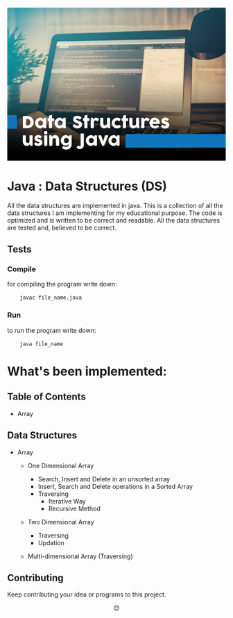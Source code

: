 <p align="center"><img src="pictures/DS.png"></p>

# Java : Data Structures (DS)
All the data structures are implemented in java.
This is a collection of all the data structures I am implementing for my educational purpose. The code is optimized and is written to be correct and readable. All the data structures are tested and, believed to be correct.

## Tests

### Compile
for compiling the program write down:
```
	javac file_name.java
```

### Run
to run the program write down:
```
	java file_name
```

# What's been implemented:

## Table of Contents

- Array

## Data Structures

- Array
	- One Dimensional Array
		- Search, Insert and Delete in an unsorted array
		- Insert, Search and Delete operations in a Sorted Array
		- Traversing 
			- Iterative Way
			- Recursive Method

	- Two Dimensional Array
		- Traversing
		- Updation

	- Multi-dimensional Array (Traversing)

## Contributing
Keep contributing your idea or programs to this project.

<p align="center">😊</p>